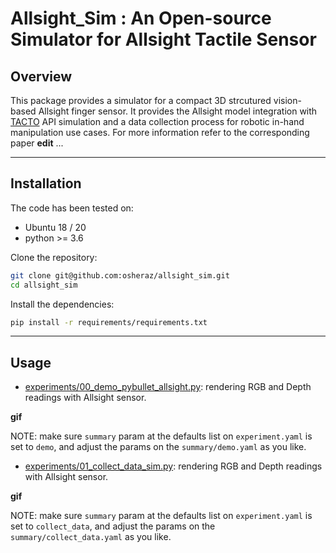 # Allsight_Sim : An Open-source Simulator for Allsight Tactile Sensor

## Overview
This package provides a simulator for a compact 3D strcutured vision-based Allsight finger sensor. It provides the Allsight model integration with [TACTO](https://github.com/facebookresearch/tacto) API simulation and a data collection process for robotic in-hand manipulation use cases.
For more information refer to the corresponding paper **edit** ...

---
## Installation

The code has been tested on:
- Ubuntu 18 / 20 
- python >= 3.6

Clone the repository:

```bash
git clone git@github.com:osheraz/allsight_sim.git
cd allsight_sim
```

Install the dependencies:

```bash
pip install -r requirements/requirements.txt
```

---

## Usage 

- [experiments/00_demo_pybullet_allsight.py](experiments/00_demo_pybullet_allsight.py): rendering RGB and Depth readings with Allsight sensor.

**gif**

NOTE: make sure ```summary``` param at the defaults list on ```experiment.yaml``` is set to ```demo```, and adjust the params on the ```summary/demo.yaml``` as you like.

- [experiments/01_collect_data_sim.py](experiments/01_collect_data_sim.py): rendering RGB and Depth readings with Allsight sensor.

**gif**

NOTE: make sure ```summary``` param at the defaults list on ```experiment.yaml``` is set to ```collect_data```, and adjust the params on the ```summary/collect_data.yaml``` as you like.







